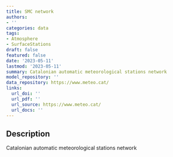```yaml
---
title: SMC network
authors:
- ''
categories: data
tags:
- Atmosphere
- SurfaceStations
draft: false
featured: false
date: '2023-05-11'
lastmod: '2023-05-11'
summary: Catalonian automatic meteorological stations network
model_repository: ''
data_repository: https://www.meteo.cat/
links:
  url_doi: ''
  url_pdf: ''
  url_source: https://www.meteo.cat/
  url_docs: ''
---
```


## Description

Catalonian automatic meteorological stations network

